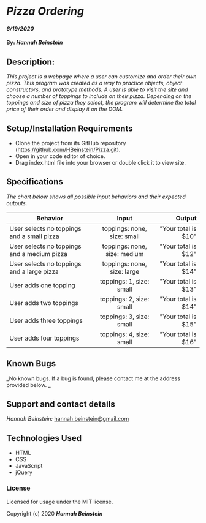 # _Pizza Ordering_

#### _6/19/2020_

#### By: _**Hannah Beinstein**_

## Description:

_This project is a webpage where a user can customize and order their own pizza. This program was created as a way to practice objects, object constructors, and prototype methods. A user is able to visit the site and choose a number of toppings to include on their pizza. Depending on the toppings and size of pizza they select, the program will determine the total price of their order and display it on the DOM._

## Setup/Installation Requirements

* Clone the project from its GitHub repository (https://github.com/HBeinstein/Pizza.git).
* Open in your code editor of choice.
* Drag index.html file into your browser or double click it to view site.


## Specifications
_The chart below shows all possible input behaviors and their expected outputs._

| Behavior       | Input         | Output  |
| ------------- |:-------------:| -----:|
| User selects no toppings and a small pizza | toppings: none, size: small | "Your total is $10" | 
| User selects no toppings and a medium pizza | toppings: none, size: medium | "Your total is $12"  | 
| User selects no toppings and a large pizza | toppings: none, size: large | "Your total is $14"  | 
| User adds one topping | toppings: 1, size: small | "Your total is $13"  | 
| User adds two toppings | toppings: 2, size: small | "Your total is $14"  | 
| User adds three toppings | toppings: 3, size: small | "Your total is $15"  | 
| User adds four toppings | toppings: 4, size: small | "Your total is $16"  | 

## Known Bugs

_No known bugs. If a bug is found, please contact me at the address provided below. _

## Support and contact details

_Hannah Beinstein:_ 
hannah.beinstein@gmail.com

## Technologies Used

* HTML
* CSS
* JavaScript
* jQuery

### License

Licensed for usage under the MIT license.

Copyright (c) 2020 **_Hannah Beinstein_**